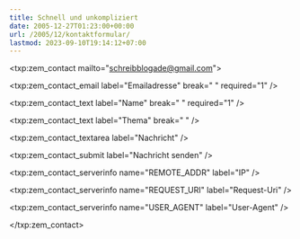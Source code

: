 ```yaml
---
title: Schnell und unkompliziert
date: 2005-12-27T01:23:00+00:00
url: /2005/12/kontaktformular/
lastmod: 2023-09-10T19:14:12+07:00
---
```

<txp:zem_contact mailto="<schreibblogade@gmail.com>">

<txp:zem\_contact\_email label="Emailadresse" break=" " required="1" />

<txp:zem\_contact\_text label="Name" break=" " required="1" />

<txp:zem\_contact\_text label="Thema" break=" " />

<txp:zem\_contact\_textarea label="Nachricht" />

<txp:zem\_contact\_submit label="Nachricht senden" />

<txp:zem\_contact\_serverinfo name="REMOTE_ADDR" label="IP" />

<txp:zem\_contact\_serverinfo name="REQUEST_URI" label="Request-Uri" />

<txp:zem\_contact\_serverinfo name="USER_AGENT" label="User-Agent" />

</txp:zem_contact>

